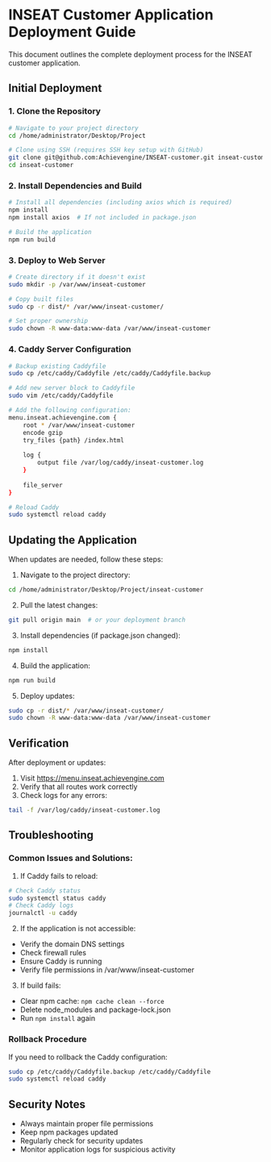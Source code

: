 # INSEAT Customer Application Deployment Guide

This document outlines the complete deployment process for the INSEAT customer application.

## Initial Deployment

### 1. Clone the Repository
```bash
# Navigate to your project directory
cd /home/administrator/Desktop/Project

# Clone using SSH (requires SSH key setup with GitHub)
git clone git@github.com:Achievengine/INSEAT-customer.git inseat-customer
cd inseat-customer
```

### 2. Install Dependencies and Build
```bash
# Install all dependencies (including axios which is required)
npm install
npm install axios  # If not included in package.json

# Build the application
npm run build
```

### 3. Deploy to Web Server
```bash
# Create directory if it doesn't exist
sudo mkdir -p /var/www/inseat-customer

# Copy built files
sudo cp -r dist/* /var/www/inseat-customer/

# Set proper ownership
sudo chown -R www-data:www-data /var/www/inseat-customer
```

### 4. Caddy Server Configuration
```bash
# Backup existing Caddyfile
sudo cp /etc/caddy/Caddyfile /etc/caddy/Caddyfile.backup

# Add new server block to Caddyfile
sudo vim /etc/caddy/Caddyfile

# Add the following configuration:
menu.inseat.achievengine.com {
    root * /var/www/inseat-customer
    encode gzip
    try_files {path} /index.html
    
    log {
        output file /var/log/caddy/inseat-customer.log
    }
    
    file_server
}

# Reload Caddy
sudo systemctl reload caddy
```

## Updating the Application

When updates are needed, follow these steps:

1. Navigate to the project directory:
```bash
cd /home/administrator/Desktop/Project/inseat-customer
```

2. Pull the latest changes:
```bash
git pull origin main  # or your deployment branch
```

3. Install dependencies (if package.json changed):
```bash
npm install
```

4. Build the application:
```bash
npm run build
```

5. Deploy updates:
```bash
sudo cp -r dist/* /var/www/inseat-customer/
sudo chown -R www-data:www-data /var/www/inseat-customer
```

## Verification

After deployment or updates:
1. Visit https://menu.inseat.achievengine.com
2. Verify that all routes work correctly
3. Check logs for any errors:
```bash
tail -f /var/log/caddy/inseat-customer.log
```

## Troubleshooting

### Common Issues and Solutions:

1. If Caddy fails to reload:
```bash
# Check Caddy status
sudo systemctl status caddy
# Check Caddy logs
journalctl -u caddy
```

2. If the application is not accessible:
- Verify the domain DNS settings
- Check firewall rules
- Ensure Caddy is running
- Verify file permissions in /var/www/inseat-customer

3. If build fails:
- Clear npm cache: `npm cache clean --force`
- Delete node_modules and package-lock.json
- Run `npm install` again

### Rollback Procedure

If you need to rollback the Caddy configuration:
```bash
sudo cp /etc/caddy/Caddyfile.backup /etc/caddy/Caddyfile
sudo systemctl reload caddy
```

## Security Notes

- Always maintain proper file permissions
- Keep npm packages updated
- Regularly check for security updates
- Monitor application logs for suspicious activity
